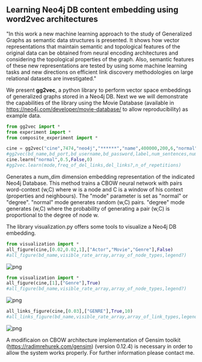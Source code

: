 ## Learning Neo4j DB content embedding using word2vec architectures

"In this work a new machine learning approach to the study of Generalized Graphs as semantic data structures is presented. It shows how vector representations that maintain semantic and topological features of the original data can be obtained from neural encoding architectures and considering the topological properties of the graph. Also, semantic features of these new representations are tested by using some machine learning tasks and new directions on efficient link discovery methodologies on large relational datasets are investigated."

We present **gg2vec**, a python library to perform vector space embeddings of generalized graphs stored in a Neo4j DB. Next we we will demonstrate the capabilities of the library using the Movie Database (available in https://neo4j.com/developer/movie-database/ to allow reproducibility) as example data. 

```python
from gg2vec import *
from experiment import *
from composite_experiment import *

cine = gg2vec("cine",7474,"neo4j","******","name",400000,200,6,"normal",[],1)
#gg2vec(bd_name,bd_port,bd_username,bd_password,label,num_sentences,num_dim,windows_size,mode,traversals,num_iterations)
cine.learn("normal",0.5,False,0)
#gg2vec.learn(mode,freq_of_del_links,del_links?,n_of_repetitions)
```
Generates a num_dim dimension embedding representation of the indicated Neo4j Database. This method trains a CBOW neural network with pairs word-context (w,C) where w is a node and C is a window of his context (properties and neighbours). The "mode" parameter is set as "normal" or "degree". "normal" mode generates random (w,C) pairs. "degree" mode generates (w,C) where the probability of generating a pair (w,C) is proportional to the degree of node w.

The library visualization.py offers some tools to visualize a Neo4j DB embedding. 

```python
from visualization import *
all_figure(cine,[0.02,0.02,1],["Actor","Movie","Genre"],False)
#all_figure(bd_name,visible_rate_array,array_of_node_types,legend?)
```
![png](https://s26.postimg.org/71ge1l8ah/cine_all_nodes_no_names.png)


```python
from visualization import *
all_figure(cine,[1],["Genre"],True)
#all_figure(bd_name,visible_rate_array,array_of_node_types,legend?)
```
![png](https://s26.postimg.org/tc491k5kp/cine_all_nodes.png)
```python
all_links_figure(cine,[0.03],["GENRE"],True,10)
#all_links_figure(bd_name,visible_rate_array,array_of_link_types,legend?,treshold)
```
![png](https://s26.postimg.org/9y3f1ve49/cine_all_links.png)

A modificaion on CBOW architecture implementation of Gensim toolkit (https://radimrehurek.com/gensim) (version 0.12.4) is necessary in order to allow the system works properly. For further information please contact me.
